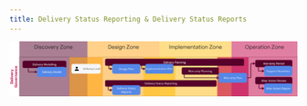```yaml
---
title: Delivery Status Reporting & Delivery Status Reports
---
```


![Delivery Status Reporting & Delivery Status Reports](../delivery-governance.png)
